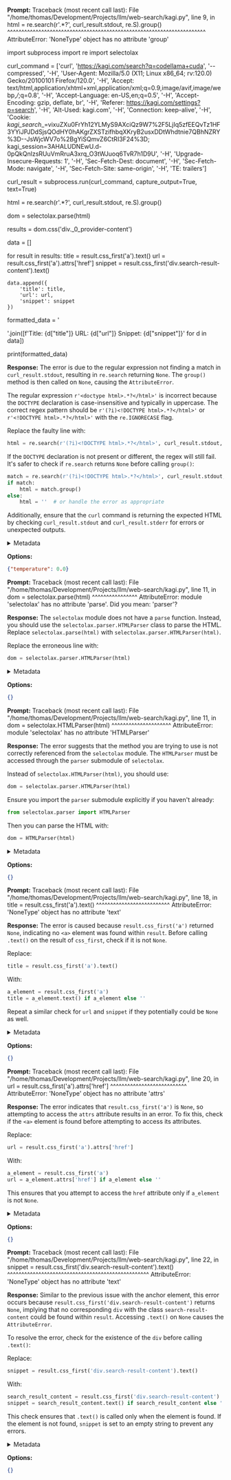 **Prompt:**
Traceback (most recent call last):
  File "/home/thomas/Development/Projects/llm/web-search/kagi.py", line 9, in <module>
    html = re.search(r'<doctype html>.*?</html>', curl_result.stdout, re.S).group()
           ^^^^^^^^^^^^^^^^^^^^^^^^^^^^^^^^^^^^^^^^^^^^^^^^^^^^^^^^^^^^^^^^^^^^^^
AttributeError: 'NoneType' object has no attribute 'group'

import subprocess
import re
import selectolax

curl_command = ['curl', 'https://kagi.com/search?q=codellama+cuda', '--compressed', '-H', 'User-Agent: Mozilla/5.0 (X11; Linux x86_64; rv:120.0) Gecko/20100101 Firefox/120.0', '-H', 'Accept: text/html,application/xhtml+xml,application/xml;q=0.9,image/avif,image/webp,*/*;q=0.8', '-H', 'Accept-Language: en-US,en;q=0.5', '-H', 'Accept-Encoding: gzip, deflate, br', '-H', 'Referer: https://kagi.com/settings?p=search', '-H', 'Alt-Used: kagi.com', '-H', 'Connection: keep-alive', '-H', 'Cookie: _kagi_search__=vixuZXu0FrYh12YLMyS9AXciQz9W7%2F5LjIq5zfEEQvTz1HF3YYiJPJDdSjsQOdHY0hAKgrZXSTzifhbqXKryB2usxDDtWhdtnie7QBhNZRY%3D--JsWjcWV7o%2BgYiSQmvZ6CtRI3F24%3D; kagi_session=3AHALUDNEwU.d-0pQkQnlzsRUuVmRruA3xrq_O3tWJuoq6TvR7h1D9U', '-H', 'Upgrade-Insecure-Requests: 1', '-H', 'Sec-Fetch-Dest: document', '-H', 'Sec-Fetch-Mode: navigate', '-H', 'Sec-Fetch-Site: same-origin', '-H', 'TE: trailers']

curl_result = subprocess.run(curl_command, capture_output=True, text=True)

html = re.search(r'<doctype html>.*?</html>', curl_result.stdout, re.S).group()

dom = selectolax.parse(html)

results = dom.css('div._0_provider-content')

data = []

for result in results:
    title = result.css_first('a').text()
    url = result.css_first('a').attrs['href']
    snippet = result.css_first('div.search-result-content').text()
    
    data.append({
        'title': title,
        'url': url, 
        'snippet': snippet
    })

formatted_data = '

'.join([f'Title: {d["title"]}
URL: {d["url"]}
Snippet: {d["snippet"]}' for d in data])

print(formatted_data)

**Response:**
The error is due to the regular expression not finding a match in `curl_result.stdout`, resulting in `re.search` returning `None`. The `group()` method is then called on `None`, causing the `AttributeError`.

The regular expression `r'<doctype html>.*?</html>'` is incorrect because the `DOCTYPE` declaration is case-insensitive and typically in uppercase. The correct regex pattern should be `r'(?i)<!DOCTYPE html>.*?</html>'` or `r'<!DOCTYPE html>.*?</html>'` with the `re.IGNORECASE` flag.

Replace the faulty line with:
```python
html = re.search(r'(?i)<!DOCTYPE html>.*?</html>', curl_result.stdout, re.S).group()
```

If the `DOCTYPE` declaration is not present or different, the regex will still fail. It's safer to check if `re.search` returns `None` before calling `group()`:
```python
match = re.search(r'(?i)<!DOCTYPE html>.*?</html>', curl_result.stdout, re.S)
if match:
    html = match.group()
else:
    html = ''  # or handle the error as appropriate
```

Additionally, ensure that the `curl` command is returning the expected HTML by checking `curl_result.stdout` and `curl_result.stderr` for errors or unexpected outputs.

<details><summary>Metadata</summary>

- Duration: 30676 ms
- Datetime: 2023-12-01T14:54:09.423775
- Model: gpt-4-1106-preview

</details>

**Options:**
```json
{"temperature": 0.0}
```

**Prompt:**
Traceback (most recent call last):
  File "/home/thomas/Development/Projects/llm/web-search/kagi.py", line 11, in <module>
    dom = selectolax.parse(html)
          ^^^^^^^^^^^^^^^^
AttributeError: module 'selectolax' has no attribute 'parse'. Did you mean: 'parser'?

**Response:**
The `selectolax` module does not have a `parse` function. Instead, you should use the `selectolax.parser.HTMLParser` class to parse the HTML. Replace `selectolax.parse(html)` with `selectolax.parser.HTMLParser(html)`.

Replace the erroneous line with:
```python
dom = selectolax.parser.HTMLParser(html)
```

<details><summary>Metadata</summary>

- Duration: 7567 ms
- Datetime: 2023-12-01T14:55:15.050999
- Model: gpt-4-1106-preview

</details>

**Options:**
```json
{}
```

**Prompt:**
Traceback (most recent call last):
  File "/home/thomas/Development/Projects/llm/web-search/kagi.py", line 11, in <module>
    dom = selectolax.HTMLParser(html)
          ^^^^^^^^^^^^^^^^^^^^^
AttributeError: module 'selectolax' has no attribute 'HTMLParser'

**Response:**
The error suggests that the method you are trying to use is not correctly referenced from the `selectolax` module. The `HTMLParser` must be accessed through the `parser` submodule of `selectolax`.

Instead of `selectolax.HTMLParser(html)`, you should use:

```python
dom = selectolax.parser.HTMLParser(html)
```

Ensure you import the `parser` submodule explicitly if you haven't already:

```python
from selectolax.parser import HTMLParser
```

Then you can parse the HTML with:

```python
dom = HTMLParser(html)
```

<details><summary>Metadata</summary>

- Duration: 12023 ms
- Datetime: 2023-12-01T14:55:51.713624
- Model: gpt-4-1106-preview

</details>

**Options:**
```json
{}
```

**Prompt:**
Traceback (most recent call last):
  File "/home/thomas/Development/Projects/llm/web-search/kagi.py", line 18, in <module>
    title = result.css_first('a').text()
            ^^^^^^^^^^^^^^^^^^^^^^^^^^
AttributeError: 'NoneType' object has no attribute 'text'

**Response:**
The error is caused because `result.css_first('a')` returned `None`, indicating no `<a>` element was found within `result`. Before calling `.text()` on the result of `css_first`, check if it is not `None`.

Replace:

```python
title = result.css_first('a').text()
```

With:

```python
a_element = result.css_first('a')
title = a_element.text() if a_element else ''
```

Repeat a similar check for `url` and `snippet` if they potentially could be `None` as well.

<details><summary>Metadata</summary>

- Duration: 9414 ms
- Datetime: 2023-12-01T14:56:32.366646
- Model: gpt-4-1106-preview

</details>

**Options:**
```json
{}
```

**Prompt:**
Traceback (most recent call last):
  File "/home/thomas/Development/Projects/llm/web-search/kagi.py", line 20, in <module>
    url = result.css_first('a').attrs['href']
          ^^^^^^^^^^^^^^^^^^^^^^^^^^^
AttributeError: 'NoneType' object has no attribute 'attrs'

**Response:**
The error indicates that `result.css_first('a')` is `None`, so attempting to access the `attrs` attribute results in an error. To fix this, check if the `<a>` element is found before attempting to access its attributes.

Replace:

```python
url = result.css_first('a').attrs['href']
```

With:

```python
a_element = result.css_first('a')
url = a_element.attrs['href'] if a_element else ''
```

This ensures that you attempt to access the `href` attribute only if `a_element` is not `None`.

<details><summary>Metadata</summary>

- Duration: 11828 ms
- Datetime: 2023-12-01T14:57:13.094496
- Model: gpt-4-1106-preview

</details>

**Options:**
```json
{}
```

**Prompt:**
Traceback (most recent call last):
  File "/home/thomas/Development/Projects/llm/web-search/kagi.py", line 22, in <module>
    snippet = result.css_first('div.search-result-content').text()
              ^^^^^^^^^^^^^^^^^^^^^^^^^^^^^^^^^^^^^^^^^^^^^^^^^^
AttributeError: 'NoneType' object has no attribute 'text'

**Response:**
Similar to the previous issue with the anchor element, this error occurs because `result.css_first('div.search-result-content')` returns `None`, implying that no corresponding `div` with the class `search-result-content` could be found within `result`. Accessing `.text()` on `None` causes the `AttributeError`.

To resolve the error, check for the existence of the `div` before calling `.text()`:

Replace:

```python
snippet = result.css_first('div.search-result-content').text()
```

With:

```python
search_result_content = result.css_first('div.search-result-content')
snippet = search_result_content.text() if search_result_content else ''
```

This check ensures that `.text()` is called only when the element is found. If the element is not found, `snippet` is set to an empty string to prevent any errors.

<details><summary>Metadata</summary>

- Duration: 11919 ms
- Datetime: 2023-12-01T14:58:05.287085
- Model: gpt-4-1106-preview

</details>

**Options:**
```json
{}
```

